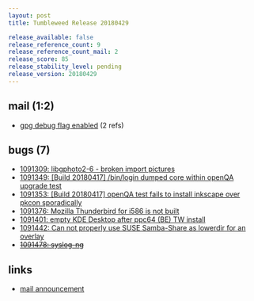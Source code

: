 ```yaml
---
layout: post
title: Tumbleweed Release 20180429

release_available: false
release_reference_count: 9
release_reference_count_mail: 2
release_score: 85
release_stability_level: pending
release_version: 20180429
---
```


## mail (1:2)

- [gpg debug flag enabled](https://lists.opensuse.org/opensuse-factory/2018-05/msg00010.html) (2 refs)

## bugs (7)

<!--more-->

- [1091309: libgphoto2-6 - broken import pictures](https://bugzilla.opensuse.org/show_bug.cgi?id=1091309)
- [1091349: [Build 20180417] /bin/login dumped core within openQA upgrade test](https://bugzilla.opensuse.org/show_bug.cgi?id=1091349)
- [1091353: [Build 20180417] openQA test fails to install inkscape over pkcon sporadically](https://bugzilla.opensuse.org/show_bug.cgi?id=1091353)
- [1091376: Mozilla Thunderbird for i586 is not built](https://bugzilla.opensuse.org/show_bug.cgi?id=1091376)
- [1091401: empty KDE Desktop after ppc64 (BE) TW install](https://bugzilla.opensuse.org/show_bug.cgi?id=1091401)
- [1091442: Can not properly use SUSE Samba-Share as lowerdir for an overlay](https://bugzilla.opensuse.org/show_bug.cgi?id=1091442)
- ~~[1091478: syslog-ng](https://bugzilla.opensuse.org/show_bug.cgi?id=1091478)~~



## links

- [mail announcement](https://lists.opensuse.org/opensuse-factory/2018-05/msg00007.html)
